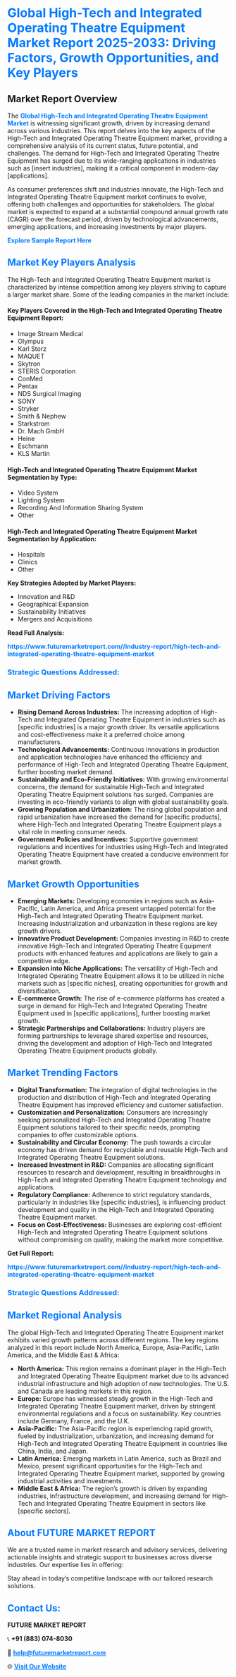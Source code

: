 <h1 style="color: #007BFF;">Global High-Tech and Integrated Operating Theatre Equipment Market Report 2025-2033: Driving Factors, Growth Opportunities, and Key Players</h1>

<section id="overview">
<h2>Market Report Overview</h2>
<p>The <a href="https://www.futuremarketreport.com//industry-report/high-tech-and-integrated-operating-theatre-equipment-market" style="color: #007BFF; text-decoration: none;"><strong>Global High-Tech and Integrated Operating Theatre Equipment Market</strong></a> is witnessing significant growth, driven by increasing demand across various industries. This report delves into the key aspects of the High-Tech and Integrated Operating Theatre Equipment market, providing a comprehensive analysis of its current status, future potential, and challenges. The demand for High-Tech and Integrated Operating Theatre Equipment has surged due to its wide-ranging applications in industries such as [insert industries], making it a critical component in modern-day [applications].</p>
<p>As consumer preferences shift and industries innovate, the High-Tech and Integrated Operating Theatre Equipment market continues to evolve, offering both challenges and opportunities for stakeholders. The global market is expected to expand at a substantial compound annual growth rate (CAGR) over the forecast period, driven by technological advancements, emerging applications, and increasing investments by major players.</p>
</section>

<section id="overview">
<p><a href="https://www.futuremarketreport.com//request-sample/reportId=89454" style="color: #007BFF; text-decoration: none;"><strong>Explore Sample Report Here</strong></a></p>
</section>

<section id="key-players">
<h2 style="color: #007BFF;">Market Key Players Analysis</h2>
<p>The High-Tech and Integrated Operating Theatre Equipment market is characterized by intense competition among key players striving to capture a larger market share. Some of the leading companies in the market include:</p>
<h4>Key Players Covered in the High-Tech and Integrated Operating Theatre Equipment Report:</h4>
<ul><li>Image Stream Medical</li><li>Olympus</li><li>Karl Storz</li><li>MAQUET</li><li>Skytron</li><li>STERIS Corporation</li><li>ConMed</li><li>Pentax</li><li>NDS Surgical Imaging</li><li>SONY</li><li>Stryker</li><li>Smith &amp; Nephew</li><li>Starkstrom</li><li>Dr. Mach GmbH</li><li>Heine</li><li>Eschmann</li><li>KLS Martin</li></ul>
<h4>High-Tech and Integrated Operating Theatre Equipment Market Segmentation by Type:</h4>
<ul><li>Video System</li><li>Lighting System</li><li>Recording And Information Sharing System</li><li>Other</li></ul>

<h4>High-Tech and Integrated Operating Theatre Equipment Market Segmentation by Application:</h4>
<ul><li>Hospitals</li><li>Clinics</li><li>Other</li></ul>
<p><strong>Key Strategies Adopted by Market Players:</strong></p>
<ul>
<li>Innovation and R&D</li>
<li>Geographical Expansion</li>
<li>Sustainability Initiatives</li>
<li>Mergers and Acquisitions</li>
</ul>
</section>

<section>
<p><strong>Read Full Analysis: </strong></p><a href="https://www.futuremarketreport.com//industry-report/high-tech-and-integrated-operating-theatre-equipment-market" style="color: #007BFF; text-decoration: none;"><strong>https://www.futuremarketreport.com//industry-report/high-tech-and-integrated-operating-theatre-equipment-market</strong></a>
<h3 style="color: #007BFF;">Strategic Questions Addressed:</h3>
</section>

<section id="driving-factors">
<h2 style="color: #007BFF;">Market Driving Factors</h2>
<ul>
<li><strong>Rising Demand Across Industries:</strong> The increasing adoption of High-Tech and Integrated Operating Theatre Equipment in industries such as [specific industries] is a major growth driver. Its versatile applications and cost-effectiveness make it a preferred choice among manufacturers.</li>
<li><strong>Technological Advancements:</strong> Continuous innovations in production and application technologies have enhanced the efficiency and performance of High-Tech and Integrated Operating Theatre Equipment, further boosting market demand.</li>
<li><strong>Sustainability and Eco-Friendly Initiatives:</strong> With growing environmental concerns, the demand for sustainable High-Tech and Integrated Operating Theatre Equipment solutions has surged. Companies are investing in eco-friendly variants to align with global sustainability goals.</li>
<li><strong>Growing Population and Urbanization:</strong> The rising global population and rapid urbanization have increased the demand for [specific products], where High-Tech and Integrated Operating Theatre Equipment plays a vital role in meeting consumer needs.</li>
<li><strong>Government Policies and Incentives:</strong> Supportive government regulations and incentives for industries using High-Tech and Integrated Operating Theatre Equipment have created a conducive environment for market growth.</li>
</ul>
</section>

<section id="growth-opportunities">
<h2 style="color: #007BFF;">Market Growth Opportunities</h2>
<ul>
<li><strong>Emerging Markets:</strong> Developing economies in regions such as Asia-Pacific, Latin America, and Africa present untapped potential for the High-Tech and Integrated Operating Theatre Equipment market. Increasing industrialization and urbanization in these regions are key growth drivers.</li>
<li><strong>Innovative Product Development:</strong> Companies investing in R&D to create innovative High-Tech and Integrated Operating Theatre Equipment products with enhanced features and applications are likely to gain a competitive edge.</li>
<li><strong>Expansion into Niche Applications:</strong> The versatility of High-Tech and Integrated Operating Theatre Equipment allows it to be utilized in niche markets such as [specific niches], creating opportunities for growth and diversification.</li>
<li><strong>E-commerce Growth:</strong> The rise of e-commerce platforms has created a surge in demand for High-Tech and Integrated Operating Theatre Equipment used in [specific applications], further boosting market growth.</li>
<li><strong>Strategic Partnerships and Collaborations:</strong> Industry players are forming partnerships to leverage shared expertise and resources, driving the development and adoption of High-Tech and Integrated Operating Theatre Equipment products globally.</li>
</ul>
</section>

<section id="trending-factors">
<h2 style="color: #007BFF;">Market Trending Factors</h2>
<ul>
<li><strong>Digital Transformation:</strong> The integration of digital technologies in the production and distribution of High-Tech and Integrated Operating Theatre Equipment has improved efficiency and customer satisfaction.</li>
<li><strong>Customization and Personalization:</strong> Consumers are increasingly seeking personalized High-Tech and Integrated Operating Theatre Equipment solutions tailored to their specific needs, prompting companies to offer customizable options.</li>
<li><strong>Sustainability and Circular Economy:</strong> The push towards a circular economy has driven demand for recyclable and reusable High-Tech and Integrated Operating Theatre Equipment solutions.</li>
<li><strong>Increased Investment in R&D:</strong> Companies are allocating significant resources to research and development, resulting in breakthroughs in High-Tech and Integrated Operating Theatre Equipment technology and applications.</li>
<li><strong>Regulatory Compliance:</strong> Adherence to strict regulatory standards, particularly in industries like [specific industries], is influencing product development and quality in the High-Tech and Integrated Operating Theatre Equipment market.</li>
<li><strong>Focus on Cost-Effectiveness:</strong> Businesses are exploring cost-efficient High-Tech and Integrated Operating Theatre Equipment solutions without compromising on quality, making the market more competitive.</li>
</ul>
</section>

<section>
<p><strong>Get Full Report: </strong></p><a href="https://www.futuremarketreport.com//industry-report/high-tech-and-integrated-operating-theatre-equipment-market" style="color: #007BFF; text-decoration: none;"><strong>https://www.futuremarketreport.com//industry-report/high-tech-and-integrated-operating-theatre-equipment-market</strong></a>
<h3 style="color: #007BFF;">Strategic Questions Addressed:</h3>
</section>


<section id="regional-analysis">
<h2 style="color: #007BFF;">Market Regional Analysis</h2>
<p>The global High-Tech and Integrated Operating Theatre Equipment market exhibits varied growth patterns across different regions. The key regions analyzed in this report include North America, Europe, Asia-Pacific, Latin America, and the Middle East & Africa:</p>
<ul>
<li><strong>North America:</strong> This region remains a dominant player in the High-Tech and Integrated Operating Theatre Equipment market due to its advanced industrial infrastructure and high adoption of new technologies. The U.S. and Canada are leading markets in this region.</li>
<li><strong>Europe:</strong> Europe has witnessed steady growth in the High-Tech and Integrated Operating Theatre Equipment market, driven by stringent environmental regulations and a focus on sustainability. Key countries include Germany, France, and the U.K.</li>
<li><strong>Asia-Pacific:</strong> The Asia-Pacific region is experiencing rapid growth, fueled by industrialization, urbanization, and increasing demand for High-Tech and Integrated Operating Theatre Equipment in countries like China, India, and Japan.</li>
<li><strong>Latin America:</strong> Emerging markets in Latin America, such as Brazil and Mexico, present significant opportunities for the High-Tech and Integrated Operating Theatre Equipment market, supported by growing industrial activities and investments.</li>
<li><strong>Middle East & Africa:</strong> The region’s growth is driven by expanding industries, infrastructure development, and increasing demand for High-Tech and Integrated Operating Theatre Equipment in sectors like [specific sectors].</li>
</ul>
</section>

<footer>
<h2 style="color: #007BFF;">About FUTURE MARKET REPORT</h2>
<p>We are a trusted name in market research and advisory services, delivering actionable insights and strategic support to businesses across diverse industries. Our expertise lies in offering:</p>

<p>Stay ahead in today’s competitive landscape with our tailored research solutions.</p>

<h2 style="color: #007BFF;">Contact Us:</h2>
<p><strong>FUTURE MARKET REPORT</strong></p>
<p>📞 <strong>+91 (883) 074-8030</strong></p>
<p>📧 <strong><a href="mailto:help@futuremarketreport.com" style="color: #007BFF;">help@futuremarketreport.com</a></strong></p>
<p>🌐 <strong><a href="https://www.futuremarketreport.com/" style="color: #007BFF;">Visit Our Website</a></strong></p>
</footer>